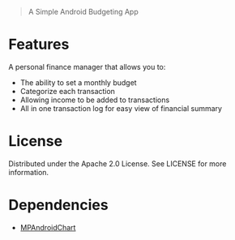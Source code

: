 
> A Simple Android Budgeting App
# Features 
A personal finance manager that allows you to:
- The ability to set a monthly budget
- Categorize each transaction
- Allowing income to be added to transactions
- All in one transaction log for easy view of financial summary
# License
Distributed under the Apache 2.0 License. See LICENSE for more information.
# Dependencies
- [MPAndroidChart](https://github.com/PhilJay/MPAndroidChart)
